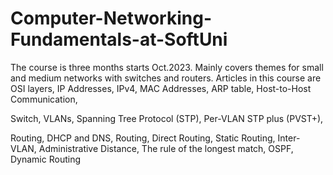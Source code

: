 # Computer-Networking-Fundamentals-at-SoftUni
The course is three months starts Oct.2023. Mainly covers themes for small and medium networks with switches and routers.
Articles in this course are OSI layers, IP Addresses, IPv4, MAC Addresses, ARP table,  Host-to-Host Communication, 

Switch, VLANs, Spanning Tree Protocol (STP), Per-VLAN STP plus (PVST+), 

Routing, DHCP and DNS, Routing, Direct Routing, Static Routing, Inter-VLAN, Administrative Distance, The rule of the longest match, OSPF,
Dynamic Routing


